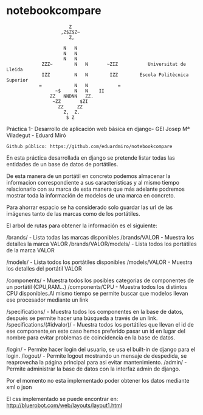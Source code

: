 notebookcompare
===============
                                                                              
					       Z                                        
					    ,Z$Z$Z~                                     
					       Z,                                       
					                                                
					     N   N                                     
					     N   N                                     
					     N   N                                     
				 ZZZ~        N   N       ~ZIZ           Universitat de Lleida                  
				 IZZ         N   N        IZZ        Escola Politècnica Superior                  
				=            N   N           =                         
				      ~$     N   N    II                               
					ZZ   NNDNN   ZZ.                                
					 ~ZZ       $ZI                                  
					   ZZ     ZZ                                    
					     Z,  Z.                                     
					      $ Z                                                                              
	             

Práctica 1- Desarrollo de aplicación web bàsica en django- GEI Josep Mª Viladegut - Eduard Miró

	Github público: https://github.com/eduardmiro/notebookcompare

En esta práctica desarrollada en django se pretende listar todas las entidades de un base de datos de portátiles.

De esta manera de un portátil en concreto podemos almacenar la informacion correspondiente a sus características y al mismo tiempo relacionarlo con su marca de esta manera que más adelante podremos mostrar toda la información de modelos de una marca en concreto.

Para ahorrar espacio se ha considerado solo guardar las url de las imágenes tanto de las marcas como de los portátiles.

El arbol de rutas para obtener la información es el siguiente:

/brands/ 		- Lista todas las marcas disponibles
/brands/VALOR 		- Muestra los detalles la marca VALOR
/brands/VALOR/models/ 	- Lista todos los portátiles de la marca VALOR

/models/		- Lista todos los portátiles disponibles
/models/VALOR		- Muestra los detalles del portátil VALOR

/components/		- Muestra todos los posibles categorias de componentes de un portátil (CPU,RAM...)
/components/CPU		- Muestra todos los distintos CPU disponibles.Al mismo tiempo se permite buscar que modelos llevan ese procesador mediante un link

/specifications/	- Muestra todos los componentes en la base de datos, después se permite hacer una búsqueda a través de un link.
/specifications/(#idvalor)/  - Muestra todos los portátiles que llevan el id de ese componente,en este caso hemos preferido pasar un id en lugar del nombre para evitar problemas de coincidencia en la base de datos.

/login/			- Permite hacer login del usuario, se usa el built-in de django para el login.
/logout/		- Permite logout mostrando un mensaje de despedida, se reaprovecha la página principal para asi evitar mantenimiento.
/admin/			- Permite administrar la base de datos con la interfaz admin de django.

Por el momento no esta implementado poder obtener los datos mediante xml o json

El css implementado se puede encontrar en: http://bluerobot.com/web/layouts/layout1.html

